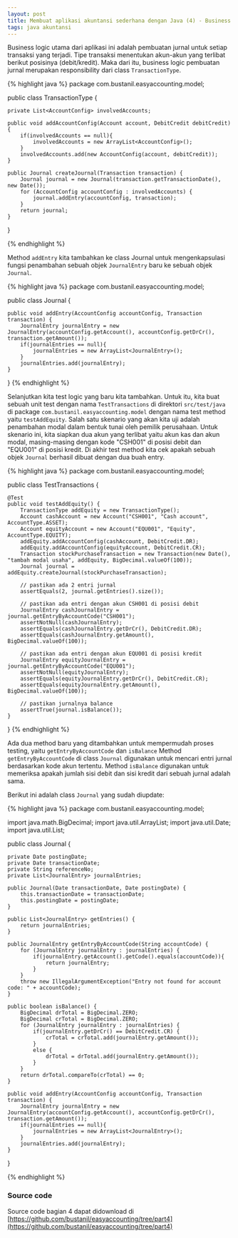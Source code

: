 ```yaml
---
layout: post
title: Membuat aplikasi akuntansi sederhana dengan Java (4) - Business Logic
tags: java akuntansi
---
```


Business logic utama dari aplikasi ini adalah pembuatan jurnal untuk setiap transaksi yang terjadi. Tipe transaksi menentukan akun-akun yang terlibat berikut posisinya (debit/kredit). Maka dari itu, business logic pembuatan jurnal merupakan responsibility dari class `TransactionType`.

{% highlight java %}
package com.bustanil.easyaccounting.model;

public class TransactionType {

    private List<AccountConfig> involvedAccounts;

    public void addAccountConfig(Account account, DebitCredit debitCredit) {
        if(involvedAccounts == null){
            involvedAccounts = new ArrayList<AccountConfig>();
        }
        involvedAccounts.add(new AccountConfig(account, debitCredit));
    }

    public Journal createJournal(Transaction transaction) {
        Journal journal = new Journal(transaction.getTransactionDate(), new Date());
        for (AccountConfig accountConfig : involvedAccounts) {
            journal.addEntry(accountConfig, transaction);
        }
        return journal;
    }
}


{% endhighlight %}

Method `addEntry` kita tambahkan ke class Journal untuk mengenkapsulasi fungsi penambahan sebuah objek `JournalEntry` baru ke sebuah objek `Journal`.

{% highlight java %}
package com.bustanil.easyaccounting.model;

public class Journal {

    public void addEntry(AccountConfig accountConfig, Transaction transaction) {
        JournalEntry journalEntry = new JournalEntry(accountConfig.getAccount(), accountConfig.getDrCr(), transaction.getAmount());
        if(journalEntries == null){
            journalEntries = new ArrayList<JournalEntry>();
        }
        journalEntries.add(journalEntry);
    }

}
{% endhighlight %}

Selanjutkan kita test logic yang baru kita tambahkan. Untuk itu, kita buat sebuah unit test dengan nama `TestTransactions` di direktori `src/test/java` di package `com.bustanil.easyaccounting.model` dengan nama test method yaitu `testAddEquity`. Salah satu skenario yang akan kita uji adalah penambahan modal dalam bentuk tunai oleh pemilik perusahaan. Untuk skenario ini, kita siapkan dua akun yang terlibat yaitu akun kas dan akun modal, masing-masing dengan kode "CSH001" di posisi debit dan "EQU001" di posisi kredit. Di akhir test method kita cek apakah sebuah objek `Journal` berhasil dibuat dengan dua buah entry.

{% highlight java %}
package com.bustanil.easyaccounting.model;

public class TestTransactions {

    @Test
    public void testAddEquity() {
        TransactionType addEquity = new TransactionType();
        Account cashAccount = new Account("CSH001", "Cash account", AccountType.ASSET);
        Account equityAccount = new Account("EQU001", "Equity", AccountType.EQUITY);
        addEquity.addAccountConfig(cashAccount, DebitCredit.DR);
        addEquity.addAccountConfig(equityAccount, DebitCredit.CR);
        Transaction stockPurchaseTransaction = new Transaction(new Date(), "tambah modal usaha", addEquity, BigDecimal.valueOf(100));
        Journal journal = addEquity.createJournal(stockPurchaseTransaction);

        // pastikan ada 2 entri jurnal
        assertEquals(2, journal.getEntries().size());

        // pastikan ada entri dengan akun CSH001 di posisi debit
        JournalEntry cashJournalEntry = journal.getEntryByAccountCode("CSH001"); 
        assertNotNull(cashJournalEntry);
        assertEquals(cashJournalEntry.getDrCr(), DebitCredit.DR);
        assertEquals(cashJournalEntry.getAmount(), BigDecimal.valueOf(100));

        // pastikan ada entri dengan akun EQU001 di posisi kredit
        JournalEntry equityJournalEntry = journal.getEntryByAccountCode("EQU001");
        assertNotNull(equityJournalEntry);
        assertEquals(equityJournalEntry.getDrCr(), DebitCredit.CR);
        assertEquals(equityJournalEntry.getAmount(), BigDecimal.valueOf(100));

        // pastikan jurnalnya balance
        assertTrue(journal.isBalance());
    }

}
{% endhighlight %}

Ada dua method baru yang ditambahkan untuk mempermudah proses testing, yaitu `getEntryByAccountCode` dan `isBalance`
Method `getEntryByAccountCode` di class `Journal` digunakan untuk mencari entri jurnal berdasarkan kode akun tertentu. Method `isBalance` digunakan untuk memeriksa apakah jumlah sisi debit dan sisi kredit dari sebuah jurnal adalah sama.

Berikut ini adalah class `Journal` yang sudah diupdate:

{% highlight java %}
package com.bustanil.easyaccounting.model;

import java.math.BigDecimal;
import java.util.ArrayList;
import java.util.Date;
import java.util.List;

public class Journal {

    private Date postingDate;
    private Date transactionDate;
    private String referenceNo;
    private List<JournalEntry> journalEntries;

    public Journal(Date transactionDate, Date postingDate) {
        this.transactionDate = transactionDate;
        this.postingDate = postingDate;
    }

    public List<JournalEntry> getEntries() {
        return journalEntries;
    }

    public JournalEntry getEntryByAccountCode(String accountCode) {
        for (JournalEntry journalEntry : journalEntries) {
            if(journalEntry.getAccount().getCode().equals(accountCode)){
                return journalEntry;
            }
        }
        throw new IllegalArgumentException("Entry not found for account code: " + accountCode);
    }

    public boolean isBalance() {
        BigDecimal drTotal = BigDecimal.ZERO;
        BigDecimal crTotal = BigDecimal.ZERO;
        for (JournalEntry journalEntry : journalEntries) {
            if(journalEntry.getDrCr() == DebitCredit.CR) {
                crTotal = crTotal.add(journalEntry.getAmount());
            }
            else {
                drTotal = drTotal.add(journalEntry.getAmount());
            }
        }
        return drTotal.compareTo(crTotal) == 0;
    }

    public void addEntry(AccountConfig accountConfig, Transaction transaction) {
        JournalEntry journalEntry = new JournalEntry(accountConfig.getAccount(), accountConfig.getDrCr(), transaction.getAmount());
        if(journalEntries == null){
            journalEntries = new ArrayList<JournalEntry>();
        }
        journalEntries.add(journalEntry);
    }
}

{% endhighlight %}


### Source code

Source code bagian 4 dapat didownload di [https://github.com/bustanil/easyaccounting/tree/part4](https://github.com/bustanil/easyaccounting/tree/part4)